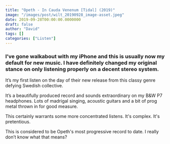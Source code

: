 ```yaml
---
title: "Opeth - In Cauda Venenum [Tidal] (2019)"
image: "/images/post/wilt_20190928_image-asset.jpeg"
date: 2019-09-28T00:00:00.0000000
draft: false
author: "David"
tags: []
categories: ["Listen"]
---
```

### I’ve gone walkabout with my iPhone and this is usually now my default for new music. I have definitely changed my original stance on only listening properly on a decent stereo system. 

 It’s my first listen on the day of their new release from this classy genre defying Swedish collective. 

 It’s a beautifully produced record and sounds extraordinary on my B&W P7 headphones. Lots of madrigal singing, acoustic guitars and a bit of prog metal thrown in for good measure. 

 This certainly warrants some more concentrated listens. It's complex. It's pretentious. 

 This is considered to be Opeth's most progressive record to date. I really don’t know what that means?